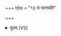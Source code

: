+++
title = "१३ स स्तनयति"

+++
<details><summary>मूलम् (VS)</summary>

स स्त॑नयति॒ स वि द्यो॑तते॒ स उ॒ अश्मा॑नमस्यति ॥
</details>